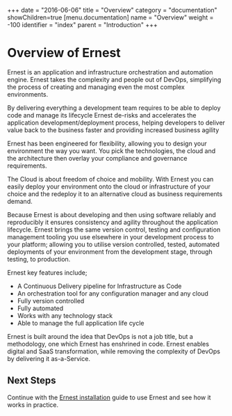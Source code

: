 +++
date = "2016-06-06"
title = "Overview"
category = "documentation"
showChildren=true
[menu.documentation]
  name = "Overview"
  weight = -100
  identifier = "index"
  parent = "Introduction"
+++

# Overview of Ernest

Ernest is an application and infrastructure orchestration and automation engine. Ernest takes the complexity and people out of DevOps, simplifying the process of creating and managing even the most complex environments.

By delivering everything a development team requires to be able to deploy code and manage its lifecycle Ernest de-risks and accelerates the application development/deployment process, helping developers to deliver value back to the business faster and providing increased business agility

Ernest has been engineered for flexibility, allowing you to design your environment the way you want. You pick the technologies, the cloud and the architecture then overlay your compliance and governance requirements.

The Cloud is about freedom of choice and mobility. With Ernest you can easily deploy your environment onto the cloud or infrastructure of your choice and the redeploy it to an alternative cloud as business requirements demand.

Because Ernest is about developing and then using software reliably and reproducibly it ensures consistency and agility throughout the application lifecycle. Ernest brings the same version control, testing and configuration management tooling you use elsewhere in your development process to your platform; allowing you to utilise version controlled, tested, automated deployments of your environment from the development stage, through testing, to production.

Ernest key features include;

* A Continuous Delivery pipeline for Infrastructure as Code
* An orchestration tool for any configuration manager and any cloud
* Fully version controlled
* Fully automated
* Works with any technology stack
* Able to manage the full application life cycle

Ernest is built around the idea that DevOps is not a job title, but a methodology, one which Ernest has enshrined in code. Ernest enables digital and SaaS transformation, while removing the complexity of DevOps by delivering it as-a-Service. 

## Next Steps

Continue with the [Ernest installation](/documentation/install/) guide to use Ernest and see how it works in practice.
